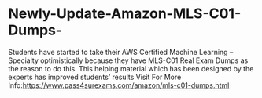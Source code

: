 # Newly-Update-Amazon-MLS-C01-Dumps-
Students have started to take their AWS Certified Machine Learning – Specialty optimistically because they have MLS-C01 Real Exam Dumps as the reason to do this. This helping material which has been designed by the experts has improved students’ results  Visit For More Info:https://www.pass4surexams.com/amazon/mls-c01-dumps.html
